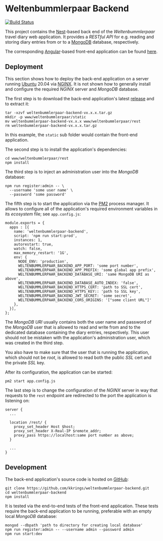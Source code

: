 # Weltenbummlerpaar Backend

[![Build Status](https://travis-ci.com/kkrings/weltenbummlerpaar-backend.svg?branch=main)](
https://travis-ci.com/kkrings/weltenbummlerpaar-backend)

This project contains the [Nest][]-based back end of the *Weltenbummlerpaar*
travel diary web application. It provides a *RESTful API* for e.g. reading and
storing diary entries from or to a [MongoDB][] database, respectively.

[Nest]: https://nestjs.com/
[MongoDB]: https://www.mongodb.com/

The corresponding [Angular][]-based front-end application can be found
[here][Frontend].

[Angular]: https://angular.io/
[Frontend]: https://kkrings.github.io/weltenbummlerpaar/


## Deployment

This section shows how to deploy the back-end application on a server running
[Ubuntu][] 20.04 via [NGINX][]. It is not shown how to generally install and
configure the required *NGINX* server and *MongoDB* database.

[Ubuntu]: https://ubuntu.com/
[NGINX]: https://www.nginx.com/

The first step is to download the back-end application's latest
[release][Releases] and to extract it:

    tar -xzvf weltenbummlerpaar-backend-vx.x.x.tar.gz
    mkdir -p www/weltenbummlerpaar/static
    mv weltenbummlerpaar-backend-vx.x.x www/weltenbummlerpaar/rest
    rm weltenbummlerpaar-backend-vx.x.x.tar.gz

[Releases]:https://github.com/kkrings/weltenbummlerpaar-backend/releases

In this example, the `static` sub folder would contain the front-end
application.

The second step is to install the application's dependencies:

    cd www/weltenbummlerpaar/rest
    npm install

The third step is to inject an administration user into the *MongoDB* database:

    npm run register:admin -- \
      --username 'some user name' \
      --password 'some password'

The fifth step is to start the application via the [PM2][] process manager. It
allows to configure all of the application's required environment variables in
its *ecosystem* file; see `app.config.js`:

    module.exports = {
      apps : [{
        name: 'weltenbummlerpaar-backend',
        script: 'npm run start:prod',
        instances: 1,
        autorestart: true,
        watch: false,
        max_memory_restart: '1G',
        env: {
          NODE_ENV: 'production',
          WELTENBUMMLERPAAR_BACKEND_APP_PORT: 'some port number',
          WELTENBUMMLERPAAR_BACKEND_APP_PREFIX: 'some global app prefix',
          WELTENBUMMLERPAAR_BACKEND_DATABASE_URI: 'same MongoDB URI as above',
          WELTENBUMMLERPAAR_BACKEND_DATABASE_AUTO_INDEX: 'false',
          WELTENBUMMLERPAAR_BACKEND_HTTPS_CERT: 'path to SSL cert',
          WELTENBUMMLERPAAR_BACKEND_HTTPS_KEY:: 'path to SSL key',
          WELTENBUMMLERPAAR_BACKEND_JWT_SECRET: 'some secret',
          WELTENBUMMLERPAAR_BACKEND_CORS_ORIGINS: '["some client URL"]'
        },
      }],
    };

[PM2]: https://pm2.keymetrics.io/

The *MongoDB URI* usually contains both the user name and password of the
*MongoDB* user that is allowed to read and write from and to the dedicated
database containing the diary entries, respectively. This user should not be
mistaken with the application's administration user, which was created in the
third step.

You also have to make sure that the user that is running the application, which
should not be *root*, is allowed to read both the public *SSL* cert and the
private *SSL* key.

After its configuration, the application can be started:

    pm2 start app.config.js

The last step is to change the configuration of the *NGINX* server in way that
requests to the `rest` endpoint are redirected to the port the application is
listening on:

    server {
      ...

      location /rest/ {
        proxy_set_header Host $host;
        proxy_set_header X-Real-IP $remote_addr;
        proxy_pass https://localhost:same port number as above;
      }

      ...
    }


## Development

The back-end application's source code is hosted on [GitHub][Backend]:

    git clone https://github.com/kkrings/weltenbummlerpaar-backend.git
    cd weltenbummlerpaar-backend
    npm install

[Backend]: https://github.com/kkrings/weltenbummlerpaar-backend/

It is tested via the end-to-end tests of the front-end application. These tests
require the back-end application to be running, preferable with an empty local
*MongoDB* database:

    mongod --dbpath 'path to directory for creating local database'
    npm run register:admin -- --username admin --password admin
    npm run start:dev
